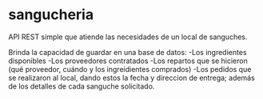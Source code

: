 # sangucheria
API REST simple que atiende las necesidades de un local de sanguches.

Brinda la capacidad de guardar en una base de datos:
-Los ingredientes disponibles
-Los proveedores contratados
-Los repartos que se hicieron (qué proveedor, cuándo y los ingreidientes comprados)
-Los pedidos que se realizaron al local, dando estos la fecha y direccion de entrega; además de los detalles de cada sanguche solicitado.
